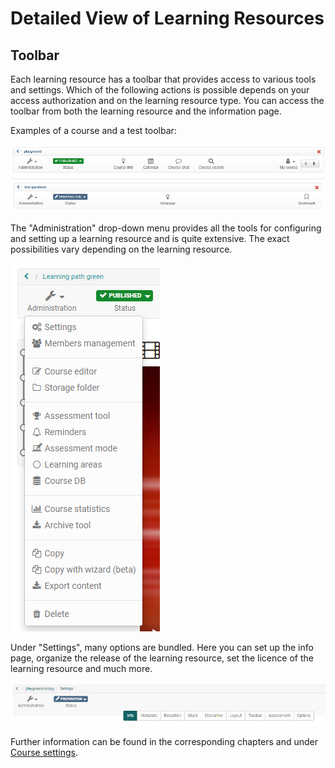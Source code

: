 #  Detailed View of Learning Resources

## Toolbar

Each learning resource has a toolbar that provides access to various tools and  settings. Which of the following actions is possible depends on your access authorization and on the learning resource type. You can access the toolbar from both the learning resource and the information page.

Examples of a course and a test toolbar:

![Toolbar course](assets/administration_toolbar.png)
![Toolbar test](assets/administration_test.png)

The "Administration" drop-down menu provides all the tools for configuring and setting up a learning resource and is quite extensive. The exact possibilities vary depending on the learning resource.

![administration menues](assets/Administration161.png)

Under "Settings", many options are bundled. Here you can set up the info page, organize the release of the learning resource, set the licence of the learning resource and much more.
  

![](assets/Einstellungen18_en.png)

Further information can be found in the corresponding chapters and under [Course settings](../learningresources/Course_Settings.md).

  

